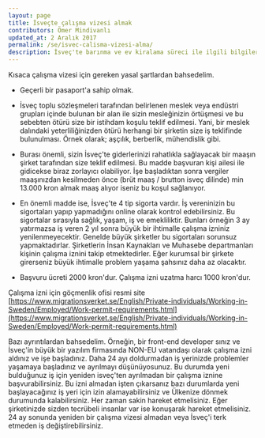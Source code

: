 ```yaml
---
layout: page
title: İsveçte çalışma vizesi almak
contributors: Ömer Mindivanlı
updated_at: 2 Aralık 2017
permalink: /se/isvec-calisma-vizesi-alma/
description: İsveç'te barınma ve ev kiralama süreci ile ilgili bilgiler
---
```


Kısaca çalışma vizesi için gereken yasal şartlardan bahsedelim.

* Geçerli bir pasaport'a sahip olmak.

* İsveç toplu sözleşmeleri tarafından belirlenen meslek veya endüstri grupları içinde bulunan bir alan ile sizin mesleğinizin örtüşmesi ve bu sebebten ötürü size bir istihdam koşulu teklif edilmesi. Yani, bir meslek dalındaki yeterliliğinizden ötürü herhangi bir şirketin size iş teklifinde bulunulması. Örnek olarak; aşçılık, berberlik, mühendislik gibi.

* Burası önemli, sizin İsveç'te giderlerinizi rahatlıkla sağlayacak bir maaşın şirket tarafından size teklif edilmesi. Bu madde başvuran kişi ailesi ile gidicekse biraz zorlayıcı olabiliyor. İşe başladıktan sonra vergiler maaşınızdan kesilmeden önce (brüt maaş / brutton isveç dilinde) min 13.000 kron almak maaş alıyor iseniz bu koşul sağlanıyor.

* En önemli madde ise, İsveç'te 4 tip sigorta vardır. İş vereninizin bu sigortaları yapıp yapmadığını online olarak kontrol edebilirsiniz. Bu sigortalar sırasıyla sağlık, yaşam, iş ve emekliliktir. Bunları örneğin 3 ay yatırmazsa iş veren 2 yıl sonra büyük bir ihtimalle çalışma izniniz yenilenmeyecektir. Genelde büyük şirketler bu sigortaları sorunsuz yapmaktadırlar. Şirketlerin İnsan Kaynakları ve Muhasebe departmanları kişinin çalışma iznini takip etmektedirler. Eğer kurumsal bir şirkete girerseniz büyük ihtimalle problem yaşama şahsınız daha az olacaktır.

* Başvuru ücreti 2000 kron'dur. Çalışma izni uzatma harcı 1000 kron'dur.

Çalışma izni için göçmenlik ofisi resmi site [https://www.migrationsverket.se/English/Private-individuals/Working-in-Sweden/Employed/Work-permit-requirements.html](https://www.migrationsverket.se/English/Private-individuals/Working-in-Sweden/Employed/Work-permit-requirements.html)

Bazı ayrıntılardan bahsedelim. Örneğin, bir front-end developer sınız ve İsveç'in büyük bir yazılım firmasında NON-EU vatandaşı olarak çalışma izni aldınız ve işe başladınız. Daha 24 ayı doldurmadan iş yerinizde problemler yaşamaya başladınız ve ayrılmayı düşünüyosunuz. Bu durumda yeni bulduğunuz iş için yeniden isveç'ten ayrılmadan bir çalışma iznine başvurabilirsiniz. Bu izni almadan işten çıkarsanız bazı durumlarda yeni başlayacağınız iş yeri için izin alamayabilirsiniz ve Ülkenize dönmek durumunda kalabilirsiniz. Her zaman sakin hareket etmelisiniz. Eğer şirketinizde sizden tecrübeli insanlar var ise konuşarak hareket etmelisiniz. 24 ay sonunda yeniden bir çalışma vizesi almadan veya İsveç'i terk etmeden iş değiştirebilirsiniz. 

